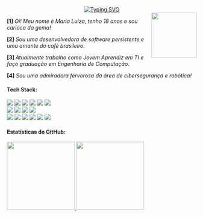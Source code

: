 

<div align="center">
 <a href="https://git.io/typing-svg"><img src="https://readme-typing-svg.herokuapp.com?font=Fira+Code&letterSpacing=0.2em&pause=1000&color=80FF00&width=435&lines=Loading+profile+.+.+.+;Access+granted." alt="Typing SVG" /></a>
</div>

 <img align=right src="https://media.giphy.com/media/cJOaRkaZwxgYHkIueW/giphy.gif?cid=ecf05e479hudhixsgimm5dhiy0eqmxua025axdwny0z2ua75&ep=v1_stickers_related&rid=giphy.gif&ct=s" style="height:120px"/>
  <p> <b>[1]</b> <em>Oi! Meu nome é Maria Luiza, tenho 18 anos e sou carioca da gema! </em> </p>
  <p> <b>[2]</b> <em>Sou uma desenvolvedora de software persistente e uma amante do café brasileiro. </em> </p>
  <p><b>[3] </b> <em> Atualmente trabalho como Jovem Aprendiz em TI e faço graduação em Engenharia de Computação. </em> </p>
  <p><b>[4]</b> <em> Sou uma admiradora fervorosa da área de cibersegurança e robótica! </em></p>

#### Tech Stack:

<div>
<img src="https://img.shields.io/badge/JavaScript-000000?logo=javascript&logoColor=F7DF1E&style=for-the-badge">
<img src="https://img.shields.io/badge/Babel-000000?style=for-the-badge&logo=babel&logoColor=F9DC3e">
<img src="https://img.shields.io/badge/HTML5-000000?style=for-the-badge&logo=html5&logoColor=E34F26">
<img src="https://img.shields.io/badge/Git-000000?style=for-the-badge&logo=git&logoColor=F05033">
<img src="https://img.shields.io/badge/CSS3-000000?style=for-the-badge&logo=css3&logoColor=1572B6">
<img src="https://img.shields.io/badge/Ruby-000000?style=for-the-badge&logo=ruby&logoColor=CC342D">
</div>
<div>
<img src="https://img.shields.io/badge/Node.js-000000?style=for-the-badge&logo=node.js&logoColor=6DA55F">
<img src="https://img.shields.io/badge/TailwindCSS-000000?style=for-the-badge&logo=tailwind-css&logoColor=38B2AC">
<img src="https://img.shields.io/badge/VS%20Code-000000?style=for-the-badge&logo=visual-studio-code&logoColor=0078d7">
<img src="https://img.shields.io/badge/Python-000000?style=for-the-badge&logo=python&logoColor=3776AB">
</div>
<div>
<img src="https://img.shields.io/badge/Insomnia-000000?style=for-the-badge&logo=insomnia&logoColor=5849BE">
<img src="https://img.shields.io/badge/Vite-000000?style=for-the-badge&logo=vite&logoColor=646CFF">
<img src="https://img.shields.io/badge/Linux-000000?style=for-the-badge&logo=linux&logoColor=FCC624">
<img src="https://img.shields.io/badge/Figma-000000?style=for-the-badge&logo=figma&logoColor=F24E1E">
<img src="https://img.shields.io/badge/Java-000000?style=for-the-badge&logo=openjdk&logoColor=ED8B00">
<img src="https://img.shields.io/badge/Rails-000000?style=for-the-badge&logo=ruby-on-rails&logoColor=CC0000">
</div>

 
#### Estatísticas do GitHub:

<div>
  <div>
  <a href= "https://github.com/MariaSinesio"> 
    <img height=180px src= "https://github-readme-stats.vercel.app/api/top-langs/?username=MariaSinesio&layout=compact&?count_private=true&langs_count=15&theme=chartreuse-dark&line_&locale=pt-br"/>
  </a>
    <img height=180px src= https://github-readme-stats.vercel.app/api/?username=MariaSinesio&show_icons=true&count_private=true&theme=chartreuse-dark&line_&locale=pt-br>
  </div>
   <img align=right src ="https://media.giphy.com/media/v1.Y2lkPTc5MGI3NjExYTZicW96cTcxa3h3bzQyZWNtYzhoM2gxZXZ4MnQ2cG95djJsOXZ5cyZlcD12MV9zdGlja2Vyc19zZWFyY2gmY3Q9cw/Zd8PWjBCHCIAo/giphy.gif" style="width:90px;height:0"/>
  

